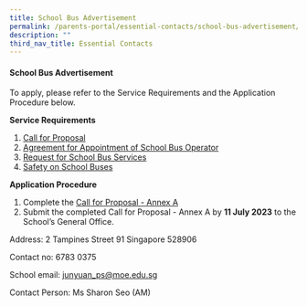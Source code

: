 ```yaml
---
title: School Bus Advertisement
permalink: /parents-portal/essential-contacts/school-bus-advertisement/
description: ""
third_nav_title: Essential Contacts
---
```

#### School Bus Advertisement

To apply, please refer to the Service Requirements and the Application Procedure below.

**Service Requirements**

1.  [Call for Proposal](/files/call%20for%20proposal.pdf)
2.  [Agreement for Appointment of School Bus Operator](/files/agreement%20for%20appointment%20of%20school%20bus%20operator.pdf)
3.  [Request for School Bus Services](/files/request%20for%20school%20bus%20services%20(version%20june%202023)_jyps_final.pdf)
4.  [Safety on School Buses](/files/appendix%201%20safety%20on%20school%20buses_updated%20as%20of%20mar%202023.pdf)

**Application Procedure**

1.  Complete the [Call for Proposal - Annex A](/files/call%20for%20proposal%20-%20annex%20a.pdf)
2.  Submit the completed Call for Proposal - Annex A by **11 July 2023** to the School’s General Office.

Address: 2 Tampines Street 91 Singapore 528906

Contact no: 6783 0375

School email: [junyuan_ps@moe.edu.sg](junyuan_ps@moe.edu.sg)

Contact Person: Ms Sharon Seo (AM)